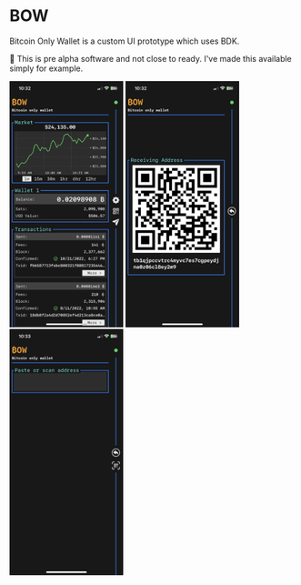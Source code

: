 # BOW
Bitcoin Only Wallet is a custom UI prototype which uses BDK.

🚧 This is pre alpha software and not close to ready. I've made this available simply for example.

<img src="https://github.com/Galaxoid-Labs/BOW/blob/caa5d7da05c7c4267f7384f7f1b9b732ad7a445a/Screenshots/s1.PNG" width="200" /> <img src="https://github.com/Galaxoid-Labs/BOW/blob/caa5d7da05c7c4267f7384f7f1b9b732ad7a445a/Screenshots/s2.PNG" width="200" /> <img src="https://github.com/Galaxoid-Labs/BOW/blob/caa5d7da05c7c4267f7384f7f1b9b732ad7a445a/Screenshots/s3.PNG" width="200" />

